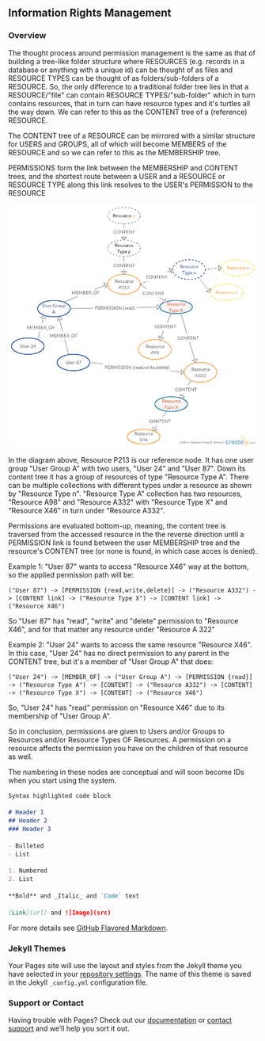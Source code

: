 ## Information Rights Management

### Overview
The thought process around permission management is the same as that of building a tree-like folder structure where
RESOURCES (e.g. records in a database or anything with a unique id) can be thought of as files and RESOURCE TYPES can be thought of as folders/sub-folders of a RESOURCE.
So, the only difference to a traditional folder tree lies in that a RESOURCE/"file" can contain RESOURCE TYPES/"sub-folder" which in turn contains resources, that in turn can have resource types and it's turtles all the way down.
We can refer to this as the CONTENT tree of a (reference) RESOURCE.

The CONTENT tree of a RESOURCE can be mirrored with a similar structure for USERS and GROUPS, all of which will become MEMBERS of the RESOURCE and so we can refer to this as the MEMBERSHIP tree.

PERMISSIONS form the link between the MEMBERSHIP and CONTENT trees, and the shortest route between a USER and a RESOURCE or RESOURCE TYPE along this link resolves to the USER's PERMISSION to the RESOURCE

![Permission Tree Concept](https://github.com/Centular/docs/blob/master/images/permission-tree.png)

In the diagram above, Resource P213 is our reference node. It has one user group "User Group A" with two users, "User 24" and "User 87". Down its content tree it has a group of resources of type "Resource Type A". There can be multiple collections with different types under a resource as shown by "Resource Type n".
"Resource Type A" collection has two resources, "Resource A98" and "Resource A332" with "Resource Type X" and "Resource X46" in turn under "Resource A332".

Permissions are evaluated bottom-up, meaning, the content tree is traversed from the accessed resource in the the reverse direction until a PERMISSION link is found between the user MEMBERSHIP tree and the resource's CONTENT tree (or none is found, in which case acces is denied).

Example 1: "User 87" wants to access "Resource X46" way at the bottom, so the applied permission path will be:
```
("User 87") -> [PERMISSION {read,write,delete}] -> ("Resource A332") -> [CONTENT link] -> ("Resource Type X") -> [CONTENT link] -> ("Resource X46")
```
So "User 87" has "read", "write" and "delete" permission to "Resource X46", and for that matter any resource under "Resource A 322"

Example 2: "User 24" wants to access the same resource "Resource X46". In this case, "User 24" has no direct permission to any parent in the CONTENT tree, but it's a member of "User Group A" that does:
```
("User 24") -> [MEMBER_OF] -> ("User Group A") -> [PERMISSION {read}] -> ("Resource Type A") -> [CONTENT] -> ("Resource A332") -> [CONTENT] -> ("Resource Type X") -> [CONTENT] -> ("Resource X46")
```
So, "User 24" has "read" permission on "Resource X46" due to its membership of "User Group A".

So in conclusion, permissions are given to Users and/or Groups to Resources and/or Resource Types OF Resources. A permission on a resource affects the permission you have on the children of that resource as well.














The numbering in these nodes are conceptual and will soon become IDs when you start using the system.


```markdown
Syntax highlighted code block

# Header 1
## Header 2
### Header 3

- Bulleted
- List

1. Numbered
2. List

**Bold** and _Italic_ and `Code` text

[Link](url) and ![Image](src)
```

For more details see [GitHub Flavored Markdown](https://guides.github.com/features/mastering-markdown/).

### Jekyll Themes

Your Pages site will use the layout and styles from the Jekyll theme you have selected in your [repository settings](https://github.com/Centular/docs/settings). The name of this theme is saved in the Jekyll `_config.yml` configuration file.

### Support or Contact

Having trouble with Pages? Check out our [documentation](https://help.github.com/categories/github-pages-basics/) or [contact support](https://github.com/contact) and we’ll help you sort it out.
